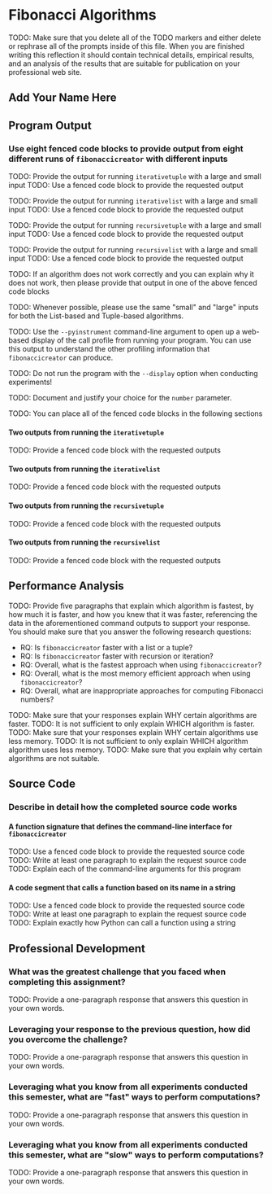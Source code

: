 # Fibonacci Algorithms

TODO: Make sure that you delete all of the TODO markers and either
delete or rephrase all of the prompts inside of this file. When you are
finished writing this reflection it should contain technical details,
empirical results, and an analysis of the results that are suitable for
publication on your professional web site.

## Add Your Name Here

## Program Output

### Use eight fenced code blocks to provide output from eight different runs of `fibonaccicreator` with different inputs

TODO: Provide the output for running `iterativetuple` with a large and small input
TODO: Use a fenced code block to provide the requested output

TODO: Provide the output for running `iterativelist` with a large and small input
TODO: Use a fenced code block to provide the requested output

TODO: Provide the output for running `recursivetuple` with a large and small input
TODO: Use a fenced code block to provide the requested output

TODO: Provide the output for running `recursivelist` with a large and small input
TODO: Use a fenced code block to provide the requested output

TODO: If an algorithm does not work correctly and you can explain why it does not
work, then please provide that output in one of the above fenced code blocks

TODO: Whenever possible, please use the same "small" and "large" inputs for both
the List-based and Tuple-based algorithms.

TODO: Use the `--pyinstrument` command-line argument to open up a web-based display
of the call profile from running your program. You can use this output to understand
the other profiling information that `fibonaccicreator` can produce.

TODO: Do not run the program with the `--display` option when conducting
experiments!

TODO: Document and justify your choice for the `number` parameter.

TODO: You can place all of the fenced code blocks in the following sections

#### Two outputs from running the `iterativetuple`

TODO: Provide a fenced code block with the requested outputs

#### Two outputs from running the `iterativelist`

TODO: Provide a fenced code block with the requested outputs

#### Two outputs from running the `recursivetuple`

TODO: Provide a fenced code block with the requested outputs

#### Two outputs from running the `recursivelist`

TODO: Provide a fenced code block with the requested outputs

## Performance Analysis

TODO: Provide five paragraphs that explain which algorithm is fastest, by how
much it is faster, and how you knew that it was faster, referencing the data
in the aforementioned command outputs to support your response. You should make
sure that you answer the following research questions:

- RQ: Is `fibonaccicreator` faster with a list or a tuple?
- RQ: Is `fibonaccicreator` faster with recursion or iteration?
- RQ: Overall, what is the fastest approach when using `fibonaccicreator`?
- RQ: Overall, what is the most memory efficient approach when using `fibonaccicreator`?
- RQ: Overall, what are inappropriate approaches for computing Fibonacci numbers?

TODO: Make sure that your responses explain WHY certain algorithms are faster.
TODO: It is not sufficient to only explain WHICH algorithm is faster.
TODO: Make sure that your responses explain WHY certain algorithms use less memory.
TODO: It is not sufficient to only explain WHICH algorithm algorithm uses less memory.
TODO: Make sure that you explain why certain algorithms are not suitable.

## Source Code

### Describe in detail how the completed source code works

#### A function signature that defines the command-line interface for `fibonaccicreator`

TODO: Use a fenced code block to provide the requested source code
TODO: Write at least one paragraph to explain the request source code
TODO: Explain each of the command-line arguments for this program

#### A code segment that calls a function based on its name in a string

TODO: Use a fenced code block to provide the requested source code
TODO: Write at least one paragraph to explain the request source code
TODO: Explain exactly how Python can call a function using a string

## Professional Development

### What was the greatest challenge that you faced when completing this assignment?

TODO: Provide a one-paragraph response that answers this question in your own words.

### Leveraging your response to the previous question, how did you overcome the challenge?

TODO: Provide a one-paragraph response that answers this question in your own words.

### Leveraging what you know from all experiments conducted this semester, what are "fast" ways to perform computations?

TODO: Provide a one-paragraph response that answers this question in your own words.

### Leveraging what you know from all experiments conducted this semester, what are "slow" ways to perform computations?

TODO: Provide a one-paragraph response that answers this question in your own words.
